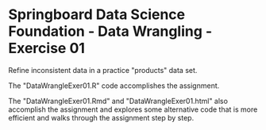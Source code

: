 # Springboard Data Science Foundation - Data Wrangling - Exercise 01
Refine inconsistent data in a practice "products" data set.

The "DataWrangleExer01.R" code accomplishes the assignment.

The "DataWrangleExer01.Rmd" and "DataWrangleExer01.html" also accomplish the assignment and explores some alternative code that is more efficient and walks through the assignment step by step.
